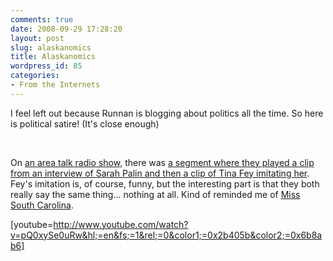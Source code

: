 ```yaml
---
comments: true
date: 2008-09-29 17:28:20
layout: post
slug: alaskanomics
title: Alaskanomics
wordpress_id: 85
categories:
- From the Internets
---
```


I feel left out because Runnan is blogging about politics all the time. So here is political satire! (It's close enough)




 




On [an area talk radio show](http://en.wikipedia.org/wiki/WGN_(AM)), there was [a segment where they played a clip from an interview of Sarah Palin and then a clip of Tina Fey imitating her](http://wgnradio.com/index.php?option=com_content&task=view&id=44982&Itemid=558). Fey's imitation is, of course, funny, but the interesting part is that they both really say the same thing... nothing at all. Kind of reminded me of [Miss South Carolina](http://www.youtube.com/watch?v=lj3iNxZ8Dww).




[youtube=http://www.youtube.com/watch?v=pQ0xySe0uRw&hl;=en&fs;=1&rel;=0&color1;=0x2b405b&color2;=0x6b8ab6]
